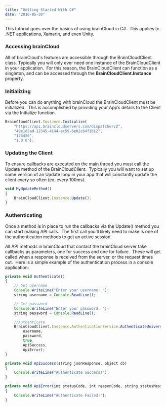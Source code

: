```yaml
---
title: "Getting Started With C#"
date: "2016-05-30"
---
```


This tutorial goes over the basics of using brainCloud in C#.  This applies to .NET applications, Xamarin, and even Unity.

### Accessing brainCloud

All of brainCloud's features are accessible through the BrainCloudClient class. Typically you will only ever need one instance of the BrainCloudClient in your application.  For this reason, the BrainCloudClient can function as a singleton, and can be accessed through the **BrainCloudClient.Instance** property.

### Initializing

Before you can do anything with brainCloud the BrainCloudClient must be initialized.  This is accomplished by providing your App’s details to the Client via the Initialize function.
```js
BrainCloudClient.Instance.Initialize(
    "https://api.braincloudservers.com/dispatcherv2",
    "49e1d5ad-12345-4144-ac59-6e02c64f1b12",
    "123456",
    "1.0.0");
```
### Updating the Client

To ensure callbacks are executed on the main thread you must call the Update method of the BrainCloudClient.  Typically you will want to set up some version of an Update loop in your app that will constantly update the client every so often (ex. every 100ms).
```js
void MyUpdateMethod()
{
    BrainCloudClient.Instance.Update();
}
```
### Authenticating

Once a method is in place to run the callbacks via the Update() method you can start making API calls.  The first call you'll likely need to make is one of the authentication methods to get an active session.

All API methods in brainCloud that contact the brainCloud server take callbacks as parameters, one for success and one for failure.  These will get called when a response is received from the server, or the request times out.  Here is a simple example of the authentication process in a console application:
```js
private void Authenticate()
{
    // Get username
    Console.WriteLine("Enter your username: ");
    string username = Console.ReadLine();

    // Get password
    Console.WriteLine("Enter your password: ");
    string password = Console.ReadLine();

    //Authenticate
    BrainCloudClient.Instance.AuthenticationService.AuthenticateUniversal(
        username,
        password,
        true,
        ApiSuccess,
        ApiError);
}

private void ApiSuccess(string jsonResponse, object cb)
{
    Console.WriteLine("Authenticate Success!");
}

private void ApiError(int statusCode, int reasonCode, string statusMessage, object cb)
{
    Console.WriteLine("Authenticate Failed!");
}
```
